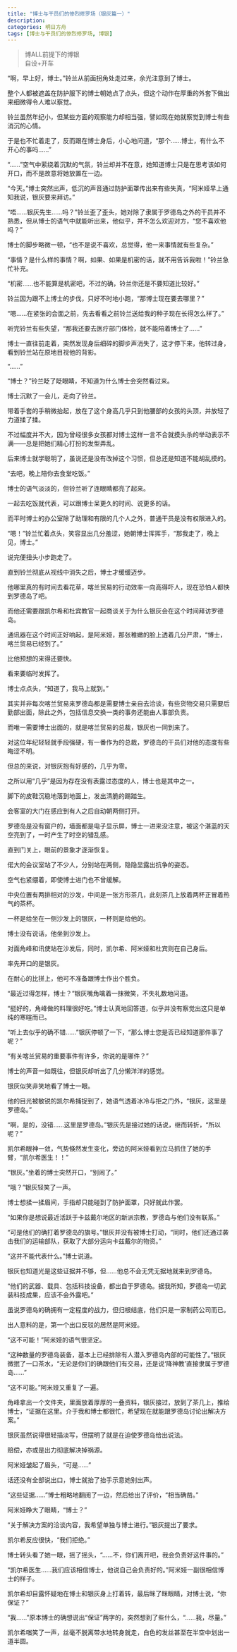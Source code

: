 ```yaml
---
title: "博士与干员们的惨烈修罗场（银灰篇一）"
description: 
categories: 明日方舟
tags: [博士与干员们的惨烈修罗场, 博银]
---
```


> 博ALL前提下的博银  
自设+开车  

“啊，早上好，博士。”铃兰从前面拐角处走过来，余光注意到了博士。

整个人都被遮盖在防护服下的博士朝她点了点头，但这个动作在厚重的外套下做出来细微得令人难以察觉。

铃兰虽然年纪小，但某些方面的观察能力却相当强，譬如现在她就察觉到博士有些消沉的心情。

于是也不忙着走了，反而跟在博士身后，小心地问道，“那个……博士，有什么不开心的事吗……”

“……”空气中萦绕着沉默的气氛，铃兰却并不在意，她知道博士只是在思考该如何开口，而不是故意将她放置在一边。

“今天。”博士突然出声，低沉的声音通过防护面罩传出来有些失真，“阿米娅早上通知我说，银灰要来拜访。”

“唔……银灰先生……吗？”铃兰歪了歪头，她对除了隶属于罗德岛之外的干员并不熟悉，但从博士的语气中就能听出来，他似乎，并不怎么欢迎对方，“您不喜欢他吗？”

博士的脚步略微一顿，“也不是说不喜欢，总觉得，他一来事情就有些复杂。”

“事情？是什么样的事情？啊，如果、如果是机密的话，就不用告诉我啦！”铃兰急忙补充。

“机密……也不能算是机密吧，不过的确，铃兰你还是不要知道比较好。”

铃兰因为跟不上博士的步伐，只好不时地小跑，“那博士现在要去哪里？”

“嗯……在紧张的会面之前，先去看看之前铃兰送给我的种子现在长得怎么样了。”

听完铃兰有些失望，“那我还要去医疗部门体检，就不能陪着博士了……”

博士一直往前走着，突然发现身后细碎的脚步声消失了，这才停下来，他转过身，看到铃兰站在原地目视他的背影。

“……”

“博士？”铃兰眨了眨眼睛，不知道为什么博士会突然看过来。

博士沉默了一会儿，走向了铃兰。

带着手套的手稍微抬起，放在了这个身高几乎只到他腰部的女孩的头顶，并放轻了力道揉了揉。

不过幅度并不大，因为曾经很多女孩都对博士这样一言不合就摸头杀的举动表示不满——总是把她们精心打扮的发型弄乱。

后来博士就学聪明了，虽说还是没有改掉这个习惯，但总还是知道不能胡乱摸的。

“去吧，晚上陪你去食堂吃饭。”

博士的语气淡淡的，但铃兰听了连眼睛都亮了起来。

一起去吃饭就代表，可以跟博士呆更久的时间、说更多的话。

而平时博士的办公室除了助理和有限的几个人之外，普通干员是没有权限进入的。

“嗯！”铃兰忙着点头，笑容显出几分羞涩，她朝博士挥挥手，“那我走了，晚上见，博士。”

说完便扭头小步跑走了。

直到铃兰彻底从视线中消失之后，博士才缓缓迈步。

他哪里真的有时间去看花草，喀兰贸易的行动效率一向高得吓人，现在恐怕人都快到罗德岛了吧。

而他还需要跟凯尔希和杜宾教官一起商谈关于为什么银灰会在这个时间拜访罗德岛。

通讯器在这个时间正好响起，是阿米娅，那张稚嫩的脸上透着几分严肃，“博士，喀兰贸易已经到了。”

比他预想的来得还要快。

看来要临时发挥了。

博士点点头，“知道了，我马上就到。”

其实并非每次喀兰贸易来罗德岛都是需要博士亲自去洽谈，有些货物交易只需要后勤部出面，除此之外，包括信息交换一类的事务还能由人事部负责。

而唯一需要博士出面的，就是喀兰贸易的总裁，银灰也一同到来了。

对这位年纪轻轻就手段强硬，有一番作为的总裁，罗德岛的干员们对他的态度有些晦涩不明。

但总的来说，对银灰抱有好感的，几乎为零。

之所以用“几乎”是因为存在没有表露过态度的人，博士也是其中之一。

脚下的皮鞋沉稳地落到地面上，发出清脆的踢踏生。

会客室的大门在感应到有人之后自动朝两侧打开。

罗德岛是没有窗户的，墙面都是电子显示屏，博士一进来没注意，被这个湛蓝的天空亮到了，一时产生了时空的错乱感。

直到门关上，眼前的景象才逐渐恢复。

偌大的会议室站了不少人，分别站在两侧，隐隐显露出抗争的姿态。

空气也紧绷着，即使博士进门也不曾缓解。

中央位置有两排相对的沙发，中间是一张方形茶几，此刻茶几上放着两杯正冒着热气的茶杯。

一杯是给坐在一侧沙发上的银灰，一杯则是给他的。

博士没有说话，他坐到沙发上。

对面角峰和讯使站在沙发后，同时，凯尔希、阿米娅和杜宾则在自己身后。

率先开口的是银灰。

在耐心的比拼上，他可不准备跟博士作出个胜负。

“最近过得怎样，博士？”银灰嘴角噙着一抹微笑，不失礼数地问道。

“挺好的，角峰做的料理很好吃。”博士认真地回答道，似乎并没有察觉出这只是单纯的寒暄而已。

“听上去似乎的确不错……”银灰停顿了一下，“那么博士您是否已经知道那件事了呢？”

“有关喀兰贸易的重要事件有许多，你说的是哪件？”

博士的声音一如既往，但银灰却听出了几分懒洋洋的感觉。

银灰似笑非笑地看了博士一眼。

他的目光被敏锐的凯尔希捕捉到了，她语气透着冰冷与拒之门外，“银灰，这里是罗德岛。”

“啊，是的，没错……这里是罗德岛。”银灰先是接过她的话说，继而转折，“所以呢？”

凯尔希眼神一敛，气势倏然发生变化，旁边的阿米娅看到立马抓住了她的手臂，“凯尔希医生！！”

“银灰。”坐着的博士突然开口，“别闹了。”

“哦？”银灰轻笑了一声。

博士想揉一揉眉间，手指却只能碰到了防护面罩，只好就此作罢。

“如果你是想说最近活跃于卡兹戴尔地区的新派宗教，罗德岛与他们没有联系。”

“可是他们的确打着罗德岛的旗号。”银灰并没有被博士打动，“同时，他们还通过袭击我们的运输部队，获取了大部分运向卡兹戴尔的物资。”

“这并不能代表什么。”博士说道。

银灰也知道光是这些证据并不够，但……他总不会无凭无据地就来到罗德岛。

“他们的武器、载具、包括科技设备，都出自于罗德岛。据我所知，罗德岛一切武装科技成果，应该不会外露吧。”

虽说罗德岛的确拥有一定程度的战力，但归根结底，他们只是一家制药公司而已。

出人意料的是，第一个出口反驳的居然是阿米娅。

“这不可能！”阿米娅的语气很坚定。

“这种数量的罗德岛装备，基本上已经排除有人潜入罗德岛内部的可能性了。”银灰微抿了一口茶水，“无论是你们的确跟他们有交易，还是说‘降神教’直接隶属于罗德岛……”

“这不可能。”阿米娅又重复了一遍。

角峰拿出一个文件夹，里面放着厚厚的一叠资料，银灰接过，放到了茶几上，推给博士，“证据在这里。介于我和博士都很忙，希望现在就能跟罗德岛讨论出解决方案。”

银灰虽然说得很轻描淡写，但摆明了就是在迫使罗德岛给出说法。

赔偿，亦或是出力彻底解决掉祸源。

阿米娅皱起了眉头，“可是……”

话还没有全部说出口，博士就抬了抬手示意她别出声。

“这些证据……”博士粗略地翻阅了一边，然后给出了评价，“相当确凿。”

阿米娅睁大了眼睛，“博士？”

“关于解决方案的洽谈内容，我希望单独与博士进行。”银灰提出了要求。

凯尔希反应很快，“我们拒绝。”

博士转头看了她一眼，摇了摇头，“……不，你们离开吧，我会负责好这件事的。”

“凯尔希医生……我们应该相信博士，他说自己会负责好的。”阿米娅一副很相信博士的样子。

凯尔希却目露怀疑地在博士和银灰身上打着转，最后眯了眯眼睛，对博士说，“你保证？”

“我……”原本博士的确想说出“保证”两字的，突然想到了些什么，“……我，尽量。”

凯尔希嗤笑了一声，丝毫不脱离带水地转身就走，白色的发丝甚至在半空中划出一道半圆。

　　
　　
　　